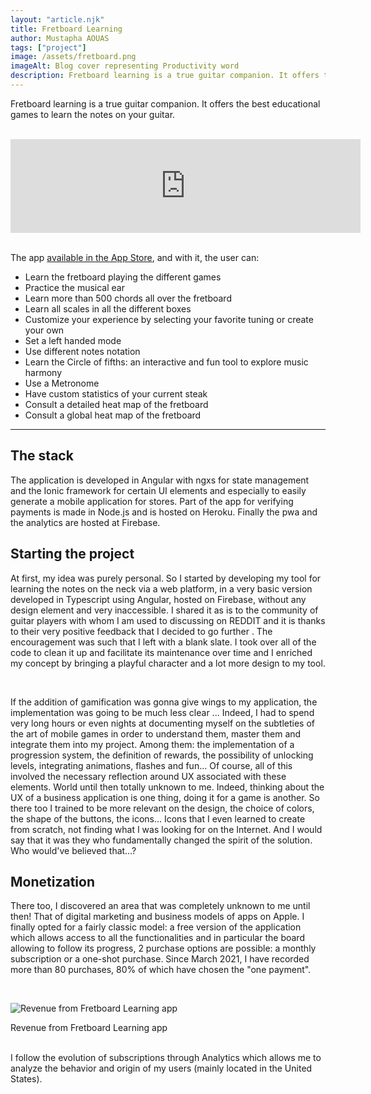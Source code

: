 ```yaml
---
layout: "article.njk"
title: Fretboard Learning
author: Mustapha AOUAS
tags: ["project"]
image: /assets/fretboard.png
imageAlt: Blog cover representing Productivity word
description: Fretboard learning is a true guitar companion. It offers the best educational games to learn the notes on your guitar, chords and scales.
---
```


Fretboard learning is a true guitar companion. It offers the best educational games to learn the notes on your guitar.
<br>
<br>


<iframe width="560" height="auto" src="https://www.youtube-nocookie.com/embed/x8gsRTMO_FA?controls=0" title="YouTube video player" frameborder="0" allow="accelerometer; autoplay; clipboard-write; encrypted-media; gyroscope; picture-in-picture" allowfullscreen></iframe>



<br>
<br>

The app [available in the App Store](https://apps.apple.com/fr/app/fretboard-learning/id1554316449), and with it, the user can:
- Learn the fretboard playing the different games
- Practice the musical ear
- Learn more than 500 chords all over the fretboard
- Learn all scales in all the different boxes
- Customize your experience by selecting your favorite tuning or create your own
- Set a left handed mode
- Use different notes notation
- Learn the Circle of fifths: an interactive and fun tool to explore music harmony
- Use a Metronome
- Have custom statistics of your current steak
- Consult a detailed heat map of the fretboard
- Consult a global heat map of the fretboard


---




## The stack

The application is developed in Angular with ngxs for state management and the Ionic framework for certain UI elements and especially to easily generate a mobile application for stores. Part of the app for verifying payments is made in Node.js and is hosted on Heroku. Finally the pwa and the analytics are hosted at Firebase.



## Starting the project

At first, my idea was purely personal. So I started by developing my tool for learning the notes on the neck via a web platform, in a very basic version developed in Typescript using Angular, hosted on Firebase, without any design element and very inaccessible. I shared it as is to the community of guitar players with whom I am used to discussing on REDDIT and it is thanks to their very positive feedback that I decided to go further . The encouragement was such that I left with a blank slate. I took over all of the code to clean it up and facilitate its maintenance over time and I enriched my concept by bringing a playful character and a lot more design to my tool.


<br>

If the addition of gamification was gonna give wings to my application, the implementation was going to be much less clear ... Indeed, I had to spend very long hours or even nights at documenting myself on the subtleties of the art of mobile games in order to understand them, master them and integrate them into my project. Among them: the implementation of a progression system, the definition of rewards, the possibility of unlocking levels, integrating animations, flashes and fun… Of course, all of this involved the necessary reflection around UX associated with these elements. World until then totally unknown to me. Indeed, thinking about the UX of a business application is one thing, doing it for a game is another. So there too I trained to be more relevant on the design, the choice of colors, the shape of the buttons, the icons… Icons that I even learned to create from scratch, not finding what I was looking for on the Internet. And I would say that it was they who fundamentally changed the spirit of the solution. Who would've believed that…?


## Monetization

There too, I discovered an area that was completely unknown to me until then! That of digital marketing and business models of apps on Apple. I finally opted for a fairly classic model: a free version of the application which allows access to all the functionalities and in particular the board allowing to follow its progress, 2 purchase options are possible: a monthly subscription or a one-shot purchase. Since March 2021, I have recorded more than 80 purchases, 80% of which have chosen the "one payment".

<br>

![Revenue from Fretboard Learning app](https://dev-to-uploads.s3.amazonaws.com/uploads/articles/bztog43tiiadlq7b27eg.png)
<figcaption>Revenue from Fretboard Learning app</figcaption>

<br>

I follow the evolution of subscriptions through Analytics which allows me to analyze the behavior and origin of my users (mainly located in the United States).

